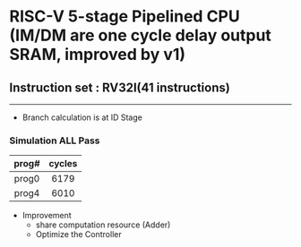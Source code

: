 # RISC-V 5-stage Pipelined CPU (IM/DM are one cycle delay output SRAM, improved by v1)
## Instruction set : RV32I(41 instructions)
---
- Branch calculation is at ID Stage
### Simulation ALL Pass
|  prog#  | cycles |
|:-------:|:------:|
|  prog0  |  6179  |
|  prog4  |  6010  |

- Improvement
  - share computation resource (Adder)
  - Optimize the Controller
